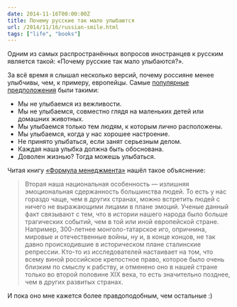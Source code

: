 ```yaml
---
date: 2014-11-16T00:00:00Z
title: Почему русские так мало улыбаются
url: /2014/11/16/russian-smile.html
tags: ["life", "books"]
---
```


Одним из самых распространённых вопросов иностранцев к русским является такой:
«Почему русские так мало улыбаются?».

За всё время я слышал несколько версий, почему россияне менее улыбчивы,
чем, к примеру, европейцы. Самые [популярные предположения](http://www.kp.ru/daily/26243.3/3123356/)
были такими:

- Мы не улыбаемся из вежливости.
- Мы не улыбаемся, совместно глядя на маленьких детей или домашних животных.
- Мы улыбаемся только тем людям, к которым лично расположены.
- Мы улыбаемся, когда у нас хорошее настроение.
- Не принято улыбаться, если занят серьезным делом.
- Каждая наша улыбка должна быть обоснована.
- Доволен жизнью? Тогда можешь улыбаться.

Читая книгу [«Формула менеджмента»](http://www.mann-ivanov-ferber.ru/books/formula_menedzhmenta/)
нашёл такое объяснение:

> Вторая наша национальная особенность — излишняя эмоциональная сдержанность
> большинства людей. То есть у нас гораздо чаще, чем в других странах,
> можно встретить людей с ничего не выражающими лицами в плане эмоций.
> Ученые данный факт связывают с тем, что в истории нашего народа было
> больше трагических событий, чем в той или иной европейской стране.
> Например, 300-летнее монголо-татарское иго, опричнина, мировые и
> отечественные войны, ну и, в конце концов, не так давно происходившие
> в историческом плане сталинские репрессии. Кто-то из исследователей
> настаивает на том, что всему виной российское крепостное право,
> которое было очень близким по смыслу к рабству, и отменено оно в
> нашей стране только во второй половине XIX века, то есть значительно позднее,
> чем в других развитых странах.

И пока оно мне кажется более правдоподобным, чем остальные :)

